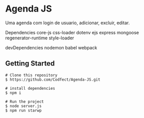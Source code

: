 # Agenda JS
Uma agenda com login de usuario, adicionar, excluir, editar.

 Dependencies
    core-js
    css-loader
    dotenv
    ejs
    express
    mongoose
    regenerator-runtime
    style-loader
    
 devDependencies
    nodemon
    babel
    webpack


## Getting Started
```
# Clone this repository
$ https://github.com/Codfect/Agenda-JS.git

# install dependencies
$ npm i

# Run the project
$ node server.js
$ npm run starwp
```
